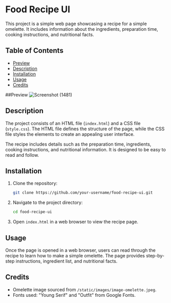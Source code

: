 # Food Recipe UI

This project is a simple web page showcasing a recipe for a simple omelette. It includes information about the ingredients, preparation time, cooking instructions, and nutritional facts.

## Table of Contents
- [Preview](#preview)
- [Description](#description)
- [Installation](#installation)
- [Usage](#usage)
- [Credits](#credits)

##Preview
![Screenshot (1481)](https://github.com/Swati7819/Food-Recipe-UI/assets/132447787/db7d1b42-f86b-4607-a17e-71102040f9eb)


## Description

The project consists of an HTML file (`index.html`) and a CSS file (`style.css`). The HTML file defines the structure of the page, while the CSS file styles the elements to create an appealing user interface.

The recipe includes details such as the preparation time, ingredients, cooking instructions, and nutritional information. It is designed to be easy to read and follow.

## Installation

1. Clone the repository:
    ```bash
    git clone https://github.com/your-username/food-recipe-ui.git
    ```

2. Navigate to the project directory:
    ```bash
    cd food-recipe-ui
    ```

3. Open `index.html` in a web browser to view the recipe page.

## Usage

Once the page is opened in a web browser, users can read through the recipe to learn how to make a simple omelette. The page provides step-by-step instructions, ingredient list, and nutritional facts.

## Credits

- Omelette image sourced from `/static/images/image-omelette.jpeg`.
- Fonts used: "Young Serif" and "Outfit" from Google Fonts.
